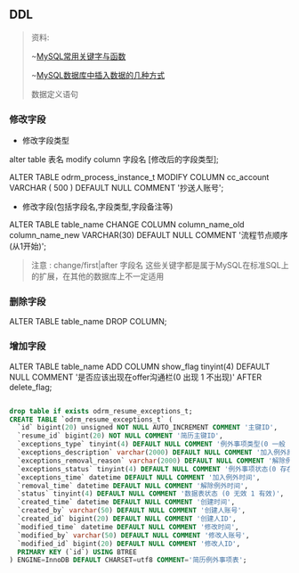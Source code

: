 ## DDL
> 资料:</p>
> ~[MySQL常用关键字与函数](https://blog.csdn.net/weixin_44478196/article/details/106750347?utm_medium=distribute.pc_relevant.none-task-blog-2~default~baidujs_title~default-0.control&spm=1001.2101.3001.4242)</p>
> ~[MySQL数据库中插入数据的几种方式](https://blog.csdn.net/weixin_44478196/article/details/115679245)</p>
> 数据定义语句

### 修改字段

- 修改字段类型

alter table 表名 modify column 字段名 [修改后的字段类型];</p>
ALTER TABLE odrm_process_instance_t MODIFY COLUMN cc_account VARCHAR ( 500 ) DEFAULT NULL COMMENT '抄送人账号';

- 修改字段(包括字段名,字段类型,字段备注等)

ALTER  TABLE table_name CHANGE COLUMN  column_name_old   column_name_new VARCHAR(30) DEFAULT NULL  COMMENT  '流程节点顺序(从1开始)';
> 注意 : change/first|after 字段名 这些关键字都是属于MySQL在标准SQL上的扩展，在其他的数据库上不一定适用

### 删除字段

ALTER  TABLE  table_name   DROP COLUMN;

### 增加字段

ALTER TABLE  table_name   ADD COLUMN  show_flag  tinyint(4)  DEFAULT NULL COMMENT '是否应该出现在offer沟通栏(0 出现 1 不出现)' AFTER delete_flag;


```sql

drop table if exists odrm_resume_exceptions_t;
CREATE TABLE `odrm_resume_exceptions_t` (
  `id` bigint(20) unsigned NOT NULL AUTO_INCREMENT COMMENT '主键ID',
  `resume_id` bigint(20) NOT NULL COMMENT '简历主键ID',
  `exceptions_type` tinyint(4) DEFAULT NULL COMMENT '例外事项类型(0 一般 1 严重)',
  `exceptions_description` varchar(2000) DEFAULT NULL COMMENT '加入例外原因',
  `exceptions_removal_reason` varchar(2000) DEFAULT NULL COMMENT '解除例外原因',
  `exceptions_status` tinyint(4) DEFAULT NULL COMMENT '例外事项状态(0 存在例外事项 1 例外事项解除)',
  `exceptions_time` datetime DEFAULT NULL COMMENT '加入例外时间',
  `removal_time` datetime DEFAULT NULL COMMENT '解除例外时间',
  `status` tinyint(4) DEFAULT NULL COMMENT '数据表状态 (0 无效 1 有效)',
  `created_time` datetime DEFAULT NULL COMMENT '创建时间',
  `created_by` varchar(50) DEFAULT NULL COMMENT '创建人账号',
  `created_id` bigint(20) DEFAULT NULL COMMENT '创建人ID',
  `modified_time` datetime DEFAULT NULL COMMENT '修改时间',
  `modified_by` varchar(50) DEFAULT NULL COMMENT '修改人账号',
  `modified_id` bigint(20) DEFAULT NULL COMMENT '修改人ID',
  PRIMARY KEY (`id`) USING BTREE
) ENGINE=InnoDB DEFAULT CHARSET=utf8 COMMENT='简历例外事项表';

```

